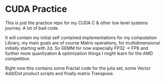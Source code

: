 # CUDA Practice

This is just the practice repo for my CUDA C & other low level systems journey. A lot of bad code. 

It will contain my initial self contained implementations for my computation Library, my main goals are of course Matrix operations, for multidimensional initially starting with 2d. So GEMM for now especially FP32 -> FP8 and further more quantization & optimization things I might learn for the AMD competition.

Right now this contains some Fractal code for the julia set, some Vector Add/Dot product scripts and finally matrix Transpose. 





